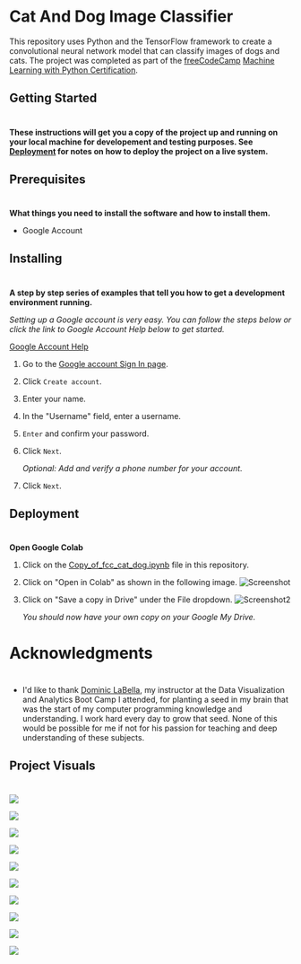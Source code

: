 # Cat And Dog Image Classifier
This repository uses Python and the TensorFlow framework to create a convolutional neural network model that can classify images of dogs and cats. The project was completed as part of the [freeCodeCamp](https://www.freecodecamp.org/) [Machine Learning with Python Certification](https://www.freecodecamp.org/learn/machine-learning-with-python/). 

## **Getting Started**
#
**These instructions will get you a copy of the project up and running on your local machine for developement and testing purposes. See [Deployment](#Deployment "Goto **Deployment**") for notes on how to deploy the project on a live system.**


## **Prerequisites**
#
**What things you need to install the software and how to install them.**

* Google Account

## **Installing**
#
**A step by step series of examples that tell you how to get a development environment running.**

*Setting up a Google account is very easy. You can follow the steps below or click the link to Google Account Help below to get started.*

[Google Account Help](https://support.google.com/accounts/answer/27441?hl=en)

1. Go to the [Google account Sign In page](https://myaccount.google.com/?utm_source=sign_in_no_continue&pli=1).
2. Click ```Create account```.
3. Enter your name.
4. In the "Username" field, enter a username.
5. ```Enter``` and confirm your password.
6. Click ```Next```.

    *Optional: Add and verify a phone number for your account.*

7. Click ```Next```.

## **Deployment**
#

**Open Google Colab**

1. Click on the [Copy_of_fcc_cat_dog.ipynb](https://github.com/JonWeber0328/Cat_And_Dog_Image_Classifier/blob/main/Copy_of_fcc_cat_dog.ipynb) 
file in this repository.

2. Click on "Open in Colab" as shown in the following image.
![Screenshot](Images/Screenshot1.png)

3. Click on "Save a copy in Drive" under the File dropdown.
![Screenshot2](Images/Screenshot2.png)

    *You should now have your own copy on your Google My Drive.*

# **Acknowledgments**
#
* I'd like to thank [Dominic LaBella](https://www.linkedin.com/in/dominiclabella/), my instructor at the Data Visualization and Analytics Boot Camp I attended, for planting a seed in my brain that was the start of my computer programming knowledge and understanding. I work hard every day to grow that seed. None of this would be possible for me if not for his passion for teaching and deep understanding of these subjects.

## **Project Visuals**
#
![](Images/Screenshot3.png)

![](Images/Screenshot4.png)

![](Images/Screenshot5.png)

![](Images/Screenshot6.png)

![](Images/Screenshot7.png)

![](Images/Screenshot8.png)

![](Images/Screenshot9.png)

![](Images/Screenshot10.png)

![](Images/Screenshot11.png)

![](Images/Screenshot12.png)


